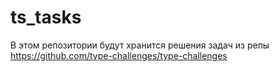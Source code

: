 # ts_tasks
В этом репозитории будут хранится решения задач из репы https://github.com/type-challenges/type-challenges
